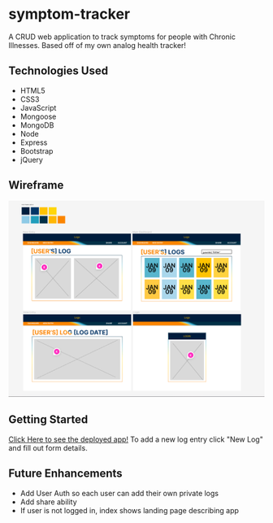# symptom-tracker
A CRUD web application to track symptoms for people with Chronic Illnesses. Based off of my own analog health tracker!

## Technologies Used
* HTML5
* CSS3
* JavaScript
* Mongoose
* MongoDB
* Node
* Express
* Bootstrap
* jQuery

## Wireframe
<img width="961" alt="wireframe" src="./public/images/health-tracker-app-wireframe.png">

## Getting Started
[Click Here to see the deployed app!](https://logr-symptom-tracker.herokuapp.com/symptomTracker) To add a new log entry click "New Log" and fill out form details.

## Future Enhancements
* Add User Auth so each user can add their own private logs
* Add share ability
* If user is not logged in, index shows landing page describing app